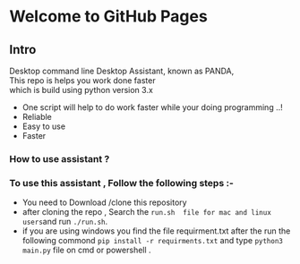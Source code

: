 # Welcome to GitHub Pages

## Intro 

Desktop command line Desktop Assistant, known as PANDA,<br>
This repo is helps you work done faster <br>
which is build using python version 3.x <br>

* One script will help to do work faster while your doing programming ..!
* Reliable
* Easy to use 
* Faster 


 ### How to use assistant ?
 ### To use this assistant , Follow the following steps :- 

* You need to Download /clone this repository 
* after cloning the repo , Search the `run.sh  file for mac and linux users`and run `./run.sh`.
* if you are using windows you find the file requirment.txt after the run the following commond
` pip install -r requirments.txt `
  and type `python3 main.py` file on cmd or powershell .


